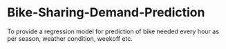 # Bike-Sharing-Demand-Prediction
To provide a regression model for prediction of bike needed every hour as per season, weather condition, weekoff etc.
